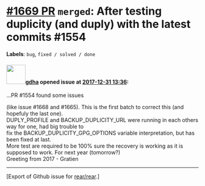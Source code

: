 [\#1669 PR](https://github.com/rear/rear/pull/1669) `merged`: After testing duplicity (and duply) with the latest commits \#1554
================================================================================================================================

**Labels**: `bug`, `fixed / solved / done`

#### <img src="https://avatars.githubusercontent.com/u/888633?u=cdaeb31efcc0048d3619651aa18dd4b76e636b21&v=4" width="50">[gdha](https://github.com/gdha) opened issue at [2017-12-31 13:36](https://github.com/rear/rear/pull/1669):

…PR \#1554 found some issues

(like issue \#1668 and \#1665). This is the first batch to correct this
(and hopefuly the last one).  
DUPLY\_PROFILE and BACKUP\_DUPLICITY\_URL were running in each others
way for one, had big trouble to  
fix the BACKUP\_DUPLICITY\_GPG\_OPTIONS variable interpretation, but has
been fixed at last.  
More test are required to be 100% sure the recovery is working as it is
supposed to work. For next year (tomorrow?)  
Greeting from 2017 - Gratien

------------------------------------------------------------------------

\[Export of Github issue for
[rear/rear](https://github.com/rear/rear).\]
